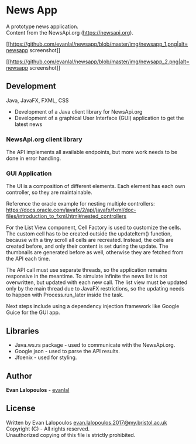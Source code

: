 # News App
A prototype news application.  
Content from the NewsApi.org (https://newsapi.org).

[[https://github.com/evanlal/newsapp/blob/master/img/newsapp_1.png|alt=newsapp screenshot]]

[[https://github.com/evanlal/newsapp/blob/master/img/newsapp_2.png|alt=newsapp screenshot]]

## Development
Java, JavaFX, FXML, CSS  
* Development of a Java client library for NewsApi.org  
* Development of a graphical User Interface (GUI) application to get the latest news  

### NewsApi.org client library
The API implements all available endpoints, but more work needs to be done in error handling.  

### GUI Application
The UI is a composition of different elements. Each element has each own controller, so they are maintainable.  

Reference the oracle example for nesting multiple controllers: https://docs.oracle.com/javafx/2/api/javafx/fxml/doc-files/introduction_to_fxml.html#nested_controllers  

For the List View component, Cell Factory is used to customize the cells. The custom cell has to be created outside the updateItem() function, because with a tiny scroll all cells are recreated. Instead, the cells are created before, and only their content is set during the update. The thumbnails are generated before as well, otherwise they are fetched from the API each time.  

The API call must use separate threads, so the application remains responsive in the meantime. To simulate infinite the news list is not overwritten, but updated with each new call. The list view must be updated only by the main thread due to JavaFX restrictions, so the updating needs to happen with Process.run_later inside the task.  

Next steps include using a dependency injection framework like Google Guice for the GUI app.

## Libraries
* Java.ws.rs package - used to communicate with the NewsApi.org.  
* Google json - used to parse the API results.    
* Jfoenix - used for styling.  

## Author

**Evan Lalopoulos** - [evanlal](https://github.com/evanlal)

## License
Written by Evan Lalopoulos <evan.lalopoulos.2017@my.bristol.ac.uk>    
Copyright (C) - All rights reserved.  
Unauthorized copying of this file is strictly prohibited.  

